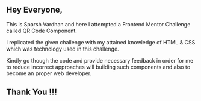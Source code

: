 ## Hey Everyone,

This is Sparsh Vardhan and here I attempted a Frontend Mentor Challenge called QR Code Component.

I replicated the given challenge with my attained knowledge of HTML & CSS which was technology used in this challenge.

Kindly go though the code and provide necessary feedback in order for me to reduce incorrect approaches will building such components and also to become an proper web developer.

## Thank You !!!
